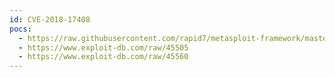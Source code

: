 ```yaml
---
id: CVE-2018-17408
pocs:
  - https://raw.githubusercontent.com/rapid7/metasploit-framework/master/modules/exploits/windows/fileformat/zahir_enterprise_plus_csv.rb
  - https://www.exploit-db.com/raw/45505
  - https://www.exploit-db.com/raw/45560
---
```

